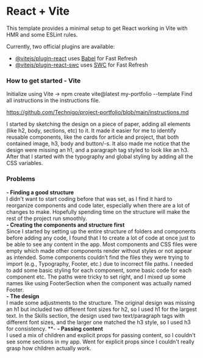 # React + Vite

This template provides a minimal setup to get React working in Vite with HMR and some ESLint rules.

Currently, two official plugins are available:

- [@vitejs/plugin-react](https://github.com/vitejs/vite-plugin-react/blob/main/packages/plugin-react/README.md) uses [Babel](https://babeljs.io/) for Fast Refresh
- [@vitejs/plugin-react-swc](https://github.com/vitejs/vite-plugin-react-swc) uses [SWC](https://swc.rs/) for Fast Refresh


### How to get started - Vite
Initialize using Vite → npm create vite@latest my-portfolio --template
Find all instructions in the instructions file.

https://github.com/Technigo/project-portfolio/blob/main/instructions.md

I started by sketching the design on a piece of paper, adding all elements (like h2, body, sections, etc) to it. It made it easier for me to identify reusable components, like the cards for article and project, that both contained image, h3, body and button/-s. It also made me notice that the design were missing an h1, and a paragraph tag styled to look like an h3. After that I started with the typography and global styling by adding all the CSS variables. 

### Problems
**- Finding a good structure**  
I didn't want to start coding before that was set, as I find it hard to reorganize components and code later, especially when there are a lot of changes to make. Hopefully spending time on the structure will make the rest of the project run smoothly.  
**- Creating the components and structure first**  
Since I started by setting up the entire structure of folders and components before adding any code, I found that I to create a lot of code at once just to be able to see any content in the app. Most components and CSS files were empty which made other components render without styles or not appear as intended. Some components couldn’t find the files they were trying to import (e.g., Typography, Footer, etc.) due to incorrect file paths. I needed to add some basic styling for each component, some basic code for each component etc. The paths were tricky to set right, and I mixed up some names like using FooterSection when the component was actually named Footer.  
**- The design**  
I made some adjustments to the structure. The original design was missing an h1 but included two different font sizes for h2, so I used h1 for the largest text. In the Skills section, the design used two text/paragraph tags with different font sizes, and the larger one matched the h3 style, so I used h3 for consistency.
**- 
**- Passing content**  
I used a mix of children and explicit props for passing content, so I couldn't see some sections in my app. Went for explicit props since I couldn't really grasp how children actually work. 


